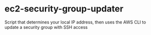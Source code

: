 # ec2-security-group-updater
Script that determines your local IP address, then uses the AWS CLI to update a security group with SSH access
